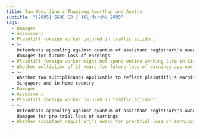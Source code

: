 ```yaml
---
title: Tan Woei Jinn v Thapjang Amorthap and Another
subtitle: "[2005] SGHC 53 / 16\_March\_2005"
tags:
  - Damages
  - Assessment
  - Plaintiff foreign worker injured in traffic accident
  - >-
    Defendants appealing against quantum of assistant registrar\'s award of
    damages for future loss of earnings
  - Plaintiff foreign worker might not spend entire working life in Singapore
  - Whether multiplier of 15 years for future loss of earnings appropriate
  - >-
    Whether two multiplicands applicable to reflect plaintiff\'s earnings in
    Singapore and in home country
  - Damages
  - Assessment
  - Plaintiff foreign worker injured in traffic accident
  - >-
    Defendants appealing against quantum of assistant registrar\'s award of
    damages for pre-trial loss of earnings
  - Whether assistant registrar\'s award for pre-trial loss of earnings correct

---
```


